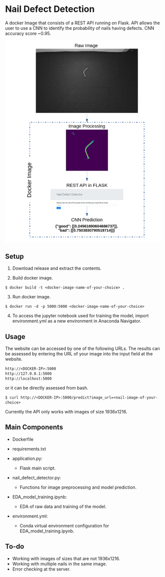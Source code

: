 # Nail Defect Detection
A docker Image that consists of a REST API running on Flask. API allows the user to use a CNN to identify the probability of nails having defects. CNN accuracy score ~0.95.

![](example.jpg)


## Setup
1. Download release and extract the contents. 

2. Build docker image.
```shell
$ docker build -t <docker-image-name-of-your-choice> . 
```
    
3. Run docker image.
```shell
$ docker run -d -p 5000:5000 <docker-image-name-of-your-choice>  
```
4. To access the jupyter notebook used for training the model, import environment.yml as a new environment in Anaconda Navigator. 

## Usage

The website can be accessed by one of the following URLs. The results can be assessed by entering the URL of your image into the input field at the website.
```shell
http://<DOCKER-IP>:5000
http://127.0.0.1:5000
http://localhost:5000
```
or it can be directly assessed from bash.
```shell
$ curl http://<DOCKER-IP>:5000/predict?image_url=<nail-image-of-your-choice>  
```
Currently the API only works with images of size 1936x1216.

## Main Components

- Dockerfile
- requirements.txt
- application.py:
  - Flask main script.
- nail_defect_detector.py:
  - Functions for image preprocessing and model prediction.
  
- EDA_model_training.ipynb:
  - EDA of raw data and training of the model.
- environment.yml:
  - Conda virtual environment configuration for EDA_model_training.ipynb.
  
## To-do
- Working with images of sizes that are not 1936x1216.
- Working with multiple nails in the same image.
- Error checking at the server.




